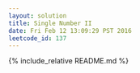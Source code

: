 ```yaml
---
layout: solution
title: Single Number II
date: Fri Feb 12 13:09:29 PST 2016
leetcode_id: 137
---
```

{% include_relative README.md %}
